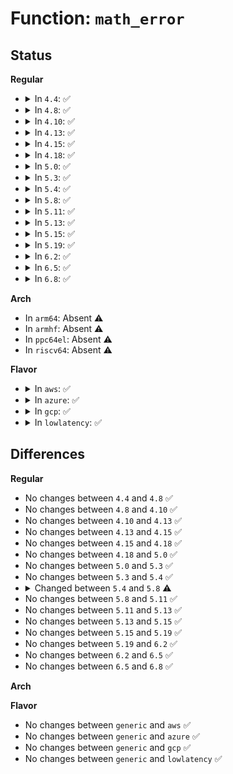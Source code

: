 # Function: <code>math_error</code>

## Status
<b>Regular</b>
<ul>
<li>
<details>
<summary>In <code>4.4</code>: ✅</summary>

```c
void math_error(struct pt_regs *regs, int error_code, int trapnr);
```

**Collision:** Unique Static

**Inline:** No

**Transformation:** False

**Instances:**

```
In arch/x86/kernel/traps.c (ffffffff8102f640)
Location: arch/x86/kernel/traps.c:689
Inline: False
Direct callers:
  - arch/x86/kernel/traps.c:do_coprocessor_error
  - arch/x86/kernel/traps.c:do_simd_coprocessor_error
```
**Symbols:**

```
ffffffff8102f640-ffffffff8102f7a5: math_error (STB_LOCAL)
```
</details>
</li>
<li>
<details>
<summary>In <code>4.8</code>: ✅</summary>

```c
void math_error(struct pt_regs *regs, int error_code, int trapnr);
```

**Collision:** Unique Static

**Inline:** No

**Transformation:** False

**Instances:**

```
In arch/x86/kernel/traps.c (ffffffff8102e740)
Location: arch/x86/kernel/traps.c:732
Inline: False
Direct callers:
  - arch/x86/kernel/traps.c:do_simd_coprocessor_error
  - arch/x86/kernel/traps.c:do_coprocessor_error
```
**Symbols:**

```
ffffffff8102e740-ffffffff8102e8a6: math_error (STB_LOCAL)
```
</details>
</li>
<li>
<details>
<summary>In <code>4.10</code>: ✅</summary>

```c
void math_error(struct pt_regs *regs, int error_code, int trapnr);
```

**Collision:** Unique Static

**Inline:** No

**Transformation:** False

**Instances:**

```
In arch/x86/kernel/traps.c (ffffffff8102e680)
Location: arch/x86/kernel/traps.c:793
Inline: False
Direct callers:
  - arch/x86/kernel/traps.c:do_simd_coprocessor_error
  - arch/x86/kernel/traps.c:do_coprocessor_error
```
**Symbols:**

```
ffffffff8102e680-ffffffff8102e7e6: math_error (STB_LOCAL)
```
</details>
</li>
<li>
<details>
<summary>In <code>4.13</code>: ✅</summary>

```c
void math_error(struct pt_regs *regs, int error_code, int trapnr);
```

**Collision:** Unique Static

**Inline:** No

**Transformation:** False

**Instances:**

```
In arch/x86/kernel/traps.c (ffffffff8102c660)
Location: arch/x86/kernel/traps.c:823
Inline: False
Direct callers:
  - arch/x86/kernel/traps.c:do_simd_coprocessor_error
  - arch/x86/kernel/traps.c:do_coprocessor_error
```
**Symbols:**

```
ffffffff8102c660-ffffffff8102c7c7: math_error (STB_LOCAL)
```
</details>
</li>
<li>
<details>
<summary>In <code>4.15</code>: ✅</summary>

```c
void math_error(struct pt_regs *regs, int error_code, int trapnr);
```

**Collision:** Unique Static

**Inline:** No

**Transformation:** False

**Instances:**

```
In arch/x86/kernel/traps.c (ffffffff8102d540)
Location: arch/x86/kernel/traps.c:829
Inline: False
Direct callers:
  - arch/x86/kernel/traps.c:do_simd_coprocessor_error
  - arch/x86/kernel/traps.c:do_coprocessor_error
```
**Symbols:**

```
ffffffff8102d540-ffffffff8102d6a7: math_error (STB_LOCAL)
```
</details>
</li>
<li>
<details>
<summary>In <code>4.18</code>: ✅</summary>

```c
void math_error(struct pt_regs *regs, int error_code, int trapnr);
```

**Collision:** Unique Static

**Inline:** No

**Transformation:** False

**Instances:**

```
In arch/x86/kernel/traps.c (ffffffff8102e3c0)
Location: arch/x86/kernel/traps.c:830
Inline: False
Direct callers:
  - arch/x86/kernel/traps.c:do_simd_coprocessor_error
  - arch/x86/kernel/traps.c:do_coprocessor_error
```
**Symbols:**

```
ffffffff8102e3c0-ffffffff8102e54e: math_error (STB_LOCAL)
```
</details>
</li>
<li>
<details>
<summary>In <code>5.0</code>: ✅</summary>

```c
void math_error(struct pt_regs *regs, int error_code, int trapnr);
```

**Collision:** Unique Static

**Inline:** No

**Transformation:** False

**Instances:**

```
In arch/x86/kernel/traps.c (ffffffff8102f680)
Location: arch/x86/kernel/traps.c:821
Inline: False
Direct callers:
  - arch/x86/kernel/traps.c:do_simd_coprocessor_error
  - arch/x86/kernel/traps.c:do_coprocessor_error
```
**Symbols:**

```
ffffffff8102f680-ffffffff8102f79d: math_error (STB_LOCAL)
```
</details>
</li>
<li>
<details>
<summary>In <code>5.3</code>: ✅</summary>

```c
void math_error(struct pt_regs *regs, int error_code, int trapnr);
```

**Collision:** Unique Static

**Inline:** No

**Transformation:** False

**Instances:**

```
In arch/x86/kernel/traps.c (ffffffff81031470)
Location: arch/x86/kernel/traps.c:818
Inline: False
Direct callers:
  - arch/x86/kernel/traps.c:do_simd_coprocessor_error
  - arch/x86/kernel/traps.c:do_coprocessor_error
```
**Symbols:**

```
ffffffff81031470-ffffffff8103158a: math_error (STB_LOCAL)
```
</details>
</li>
<li>
<details>
<summary>In <code>5.4</code>: ✅</summary>

```c
void math_error(struct pt_regs *regs, int error_code, int trapnr);
```

**Collision:** Unique Static

**Inline:** No

**Transformation:** False

**Instances:**

```
In arch/x86/kernel/traps.c (ffffffff81031d30)
Location: arch/x86/kernel/traps.c:818
Inline: False
Direct callers:
  - arch/x86/kernel/traps.c:do_simd_coprocessor_error
  - arch/x86/kernel/traps.c:do_coprocessor_error
```
**Symbols:**

```
ffffffff81031d30-ffffffff81031e4a: math_error (STB_LOCAL)
```
</details>
</li>
<li>
<details>
<summary>In <code>5.8</code>: ✅</summary>

```c
void math_error(struct pt_regs *regs, int trapnr);
```

**Collision:** Unique Static

**Inline:** No

**Transformation:** False

**Instances:**

```
In arch/x86/kernel/traps.c (ffffffff810344d0)
Location: arch/x86/kernel/traps.c:952
Inline: False
Direct callers:
  - arch/x86/kernel/traps.c:exc_simd_coprocessor_error
  - arch/x86/kernel/traps.c:exc_coprocessor_error
```
**Symbols:**

```
ffffffff810344d0-ffffffff81034606: math_error (STB_LOCAL)
```
</details>
</li>
<li>
<details>
<summary>In <code>5.11</code>: ✅</summary>

```c
void math_error(struct pt_regs *regs, int trapnr);
```

**Collision:** Unique Static

**Inline:** No

**Transformation:** False

**Instances:**

```
In arch/x86/kernel/traps.c (ffffffff81034e60)
Location: arch/x86/kernel/traps.c:1023
Inline: False
Direct callers:
  - arch/x86/kernel/traps.c:exc_simd_coprocessor_error
  - arch/x86/kernel/traps.c:exc_coprocessor_error
```
**Symbols:**

```
ffffffff81034e60-ffffffff81034fa9: math_error (STB_LOCAL)
```
</details>
</li>
<li>
<details>
<summary>In <code>5.13</code>: ✅</summary>

```c
void math_error(struct pt_regs *regs, int trapnr);
```

**Collision:** Unique Static

**Inline:** No

**Transformation:** False

**Instances:**

```
In arch/x86/kernel/traps.c (ffffffff81036810)
Location: arch/x86/kernel/traps.c:1025
Inline: False
Direct callers:
  - arch/x86/kernel/traps.c:exc_simd_coprocessor_error
  - arch/x86/kernel/traps.c:exc_coprocessor_error
```
**Symbols:**

```
ffffffff81036810-ffffffff81036959: math_error (STB_LOCAL)
```
</details>
</li>
<li>
<details>
<summary>In <code>5.15</code>: ✅</summary>

```c
void math_error(struct pt_regs *regs, int trapnr);
```

**Collision:** Unique Static

**Inline:** No

**Transformation:** False

**Instances:**

```
In arch/x86/kernel/traps.c (ffffffff8103bab0)
Location: arch/x86/kernel/traps.c:1060
Inline: False
Direct callers:
  - arch/x86/kernel/traps.c:exc_simd_coprocessor_error
  - arch/x86/kernel/traps.c:exc_coprocessor_error
```
**Symbols:**

```
ffffffff8103bab0-ffffffff8103bbf9: math_error (STB_LOCAL)
```
</details>
</li>
<li>
<details>
<summary>In <code>5.19</code>: ✅</summary>

```c
void math_error(struct pt_regs *regs, int trapnr);
```

**Collision:** Unique Static

**Inline:** No

**Transformation:** False

**Instances:**

```
In arch/x86/kernel/traps.c (ffffffff81042af0)
Location: arch/x86/kernel/traps.c:1191
Inline: False
Direct callers:
  - arch/x86/kernel/traps.c:exc_simd_coprocessor_error
  - arch/x86/kernel/traps.c:exc_coprocessor_error
```
**Symbols:**

```
ffffffff81042af0-ffffffff81042c35: math_error (STB_LOCAL)
```
</details>
</li>
<li>
<details>
<summary>In <code>6.2</code>: ✅</summary>

```c
void math_error(struct pt_regs *regs, int trapnr);
```

**Collision:** Unique Static

**Inline:** No

**Transformation:** False

**Instances:**

```
In arch/x86/kernel/traps.c (ffffffff8104c530)
Location: arch/x86/kernel/traps.c:1200
Inline: False
Direct callers:
  - arch/x86/kernel/traps.c:exc_simd_coprocessor_error
  - arch/x86/kernel/traps.c:exc_coprocessor_error
```
**Symbols:**

```
ffffffff8104c530-ffffffff8104c675: math_error (STB_LOCAL)
```
</details>
</li>
<li>
<details>
<summary>In <code>6.5</code>: ✅</summary>

```c
void math_error(struct pt_regs *regs, int trapnr);
```

**Collision:** Unique Static

**Inline:** No

**Transformation:** False

**Instances:**

```
In arch/x86/kernel/traps.c (ffffffff8104cda0)
Location: arch/x86/kernel/traps.c:1201
Inline: False
Direct callers:
  - arch/x86/kernel/traps.c:exc_simd_coprocessor_error
  - arch/x86/kernel/traps.c:exc_coprocessor_error
```
**Symbols:**

```
ffffffff8104cda0-ffffffff8104cee5: math_error (STB_LOCAL)
```
</details>
</li>
<li>
<details>
<summary>In <code>6.8</code>: ✅</summary>

```c
void math_error(struct pt_regs *regs, int trapnr);
```

**Collision:** Unique Static

**Inline:** No

**Transformation:** False

**Instances:**

```
In arch/x86/kernel/traps.c (ffffffff81054020)
Location: arch/x86/kernel/traps.c:1115
Inline: False
Direct callers:
  - arch/x86/kernel/traps.c:exc_simd_coprocessor_error
  - arch/x86/kernel/traps.c:exc_coprocessor_error
```
**Symbols:**

```
ffffffff81054020-ffffffff81054165: math_error (STB_LOCAL)
```
</details>
</li>
</ul>
<b>Arch</b>
<ul>
<li>
In <code>arm64</code>: Absent ⚠️
</li>
<li>
In <code>armhf</code>: Absent ⚠️
</li>
<li>
In <code>ppc64el</code>: Absent ⚠️
</li>
<li>
In <code>riscv64</code>: Absent ⚠️
</li>
</ul>
<b>Flavor</b>
<ul>
<li>
<details>
<summary>In <code>aws</code>: ✅</summary>

```c
void math_error(struct pt_regs *regs, int error_code, int trapnr);
```

**Collision:** Unique Static

**Inline:** No

**Transformation:** False

**Instances:**

```
In arch/x86/kernel/traps.c (ffffffff81031e90)
Location: arch/x86/kernel/traps.c:818
Inline: False
Direct callers:
  - arch/x86/kernel/traps.c:do_simd_coprocessor_error
  - arch/x86/kernel/traps.c:do_coprocessor_error
```
**Symbols:**

```
ffffffff81031e90-ffffffff81031faa: math_error (STB_LOCAL)
```
</details>
</li>
<li>
<details>
<summary>In <code>azure</code>: ✅</summary>

```c
void math_error(struct pt_regs *regs, int error_code, int trapnr);
```

**Collision:** Unique Static

**Inline:** No

**Transformation:** False

**Instances:**

```
In arch/x86/kernel/traps.c (ffffffff81021490)
Location: arch/x86/kernel/traps.c:818
Inline: False
Direct callers:
  - arch/x86/kernel/traps.c:do_simd_coprocessor_error
  - arch/x86/kernel/traps.c:do_coprocessor_error
```
**Symbols:**

```
ffffffff81021490-ffffffff8102159f: math_error (STB_LOCAL)
```
</details>
</li>
<li>
<details>
<summary>In <code>gcp</code>: ✅</summary>

```c
void math_error(struct pt_regs *regs, int error_code, int trapnr);
```

**Collision:** Unique Static

**Inline:** No

**Transformation:** False

**Instances:**

```
In arch/x86/kernel/traps.c (ffffffff81031cf0)
Location: arch/x86/kernel/traps.c:818
Inline: False
Direct callers:
  - arch/x86/kernel/traps.c:do_simd_coprocessor_error
  - arch/x86/kernel/traps.c:do_coprocessor_error
```
**Symbols:**

```
ffffffff81031cf0-ffffffff81031e0a: math_error (STB_LOCAL)
```
</details>
</li>
<li>
<details>
<summary>In <code>lowlatency</code>: ✅</summary>

```c
void math_error(struct pt_regs *regs, int error_code, int trapnr);
```

**Collision:** Unique Static

**Inline:** No

**Transformation:** False

**Instances:**

```
In arch/x86/kernel/traps.c (ffffffff81032bc0)
Location: arch/x86/kernel/traps.c:818
Inline: False
Direct callers:
  - arch/x86/kernel/traps.c:do_simd_coprocessor_error
  - arch/x86/kernel/traps.c:do_coprocessor_error
```
**Symbols:**

```
ffffffff81032bc0-ffffffff81032cda: math_error (STB_LOCAL)
```
</details>
</li>
</ul>

## Differences
<b>Regular</b>
<ul>
<li>
No changes between <code>4.4</code> and <code>4.8</code> ✅
</li>
<li>
No changes between <code>4.8</code> and <code>4.10</code> ✅
</li>
<li>
No changes between <code>4.10</code> and <code>4.13</code> ✅
</li>
<li>
No changes between <code>4.13</code> and <code>4.15</code> ✅
</li>
<li>
No changes between <code>4.15</code> and <code>4.18</code> ✅
</li>
<li>
No changes between <code>4.18</code> and <code>5.0</code> ✅
</li>
<li>
No changes between <code>5.0</code> and <code>5.3</code> ✅
</li>
<li>
No changes between <code>5.3</code> and <code>5.4</code> ✅
</li>
<li>
<details>
<summary>Changed between <code>5.4</code> and <code>5.8</code> ⚠️</summary>
<ul>
<li>
<b>Param removed. </b>
<code>int error_code</code>
</li>
<li>
<b>Param reordered. </b>
<code>regs, error_code, trapnr</code> ➡️ <code>regs, trapnr</code>
</li>
</ul>
</details>
</li>
<li>
No changes between <code>5.8</code> and <code>5.11</code> ✅
</li>
<li>
No changes between <code>5.11</code> and <code>5.13</code> ✅
</li>
<li>
No changes between <code>5.13</code> and <code>5.15</code> ✅
</li>
<li>
No changes between <code>5.15</code> and <code>5.19</code> ✅
</li>
<li>
No changes between <code>5.19</code> and <code>6.2</code> ✅
</li>
<li>
No changes between <code>6.2</code> and <code>6.5</code> ✅
</li>
<li>
No changes between <code>6.5</code> and <code>6.8</code> ✅
</li>
</ul>
<b>Arch</b>
<ul>
</ul>
<b>Flavor</b>
<ul>
<li>
No changes between <code>generic</code> and <code>aws</code> ✅
</li>
<li>
No changes between <code>generic</code> and <code>azure</code> ✅
</li>
<li>
No changes between <code>generic</code> and <code>gcp</code> ✅
</li>
<li>
No changes between <code>generic</code> and <code>lowlatency</code> ✅
</li>
</ul>
